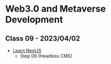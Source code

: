 # Web3.0 and Metaverse Development

## Class 09 - 2023/04/02

- [Learn NextJS](https://github.com/panaverse/learn-nextjs)
  - Step 09 (Headless CMS)
